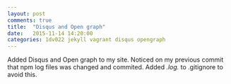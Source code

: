 ```yaml
---
layout: post
comments: true
title:  "Disqus and Open graph"
date:   2015-11-14 14:20:00
categories: 1dv022 jekyll vagrant disqus opengraph
---
```

Added Disqus and Open graph to my site. Noticed on my previous commit that npm log files was changed and commited. Added *.log.* to .gitignore to avoid this.

